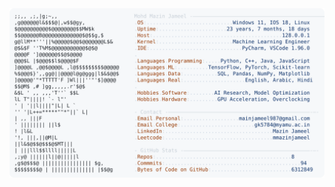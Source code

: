 <picture>
  <source srcset="https://raw.githubusercontent.com/mmazinjameel/mmazinjameel/main/dark_mode.svg?v=1750640249" media="(prefers-color-scheme: dark)">
  <img src="https://raw.githubusercontent.com/mmazinjameel/mmazinjameel/main/light_mode.svg?v=1750640249">
</picture>
